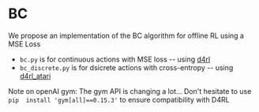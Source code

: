 # BC

We propose  an implementation of the BC algorithm for offline RL using a MSE Loss

* `bc.py` is for continuous actions with MSE loss -- using [d4rl](https://github.com/rail-berkeley/d4rl)
* `bc_discrete.py` is for dsicrete actions with cross-entropy -- using [d4rl_atari](https://github.com/takuseno/d4rl-atari)

Note on openAI gym: The gym API is changing a lot... Don't hesitate to use `pip  install 'gym[all]==0.15.3'` to ensure compatibility with D4RL
